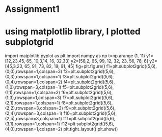 # Assignment1
# using matplotlib library, I plotted subplotgrid
import matplotlib.pyplot as plt
import numpy as np
t=np.arange (1, 11)
y1=[12,23,45, 65, 10,3,14, 16, 32,33]
y2=[58,2, 65, 99, 12, 32, 23, 56, 78, 6]
y3=[45,3,23, 65, 91, 73, 82, 19, 61, 45]
fig=plt.figure()
f1=plt.subplot2grid((5,6),(0,0),rowspan=1,colspan=3)
f2=plt.subplot2grid((5,6),(0,3),rowspan=1,colspan=1)
f3=plt.subplot2grid((5,6),(0,4),rowspan=1,colspan=2)
f4=plt.subplot2grid((5,6),(1,0),rowspan=3,colspan=1)
f5=plt.subplot2grid((5,6),(1,1),rowspan=1,colspan=2)
f6=plt.subplot2grid((5,6),(1,3),rowspan=1,colspan=3)
f7=plt.subplot2grid((5,6),(2,1),rowspan=1,colspan=1)
f8=plt.subplot2grid((5,6),(2,2),rowspan=3,colspan=2)
f9=plt.subplot2grid((5,6),(2,4),rowspan=3,colspan=1)
f10=plt.subplot2grid((5,6),(2,5),rowspan=3,colspan=1)
f11=plt.subplot2grid((5,6),(3,1),rowspan=1,colspan=1)
f12=plt.subplot2grid((5,6),(4,0),rowspan=1,colspan=2)
plt.tight_layout()
plt.show()
